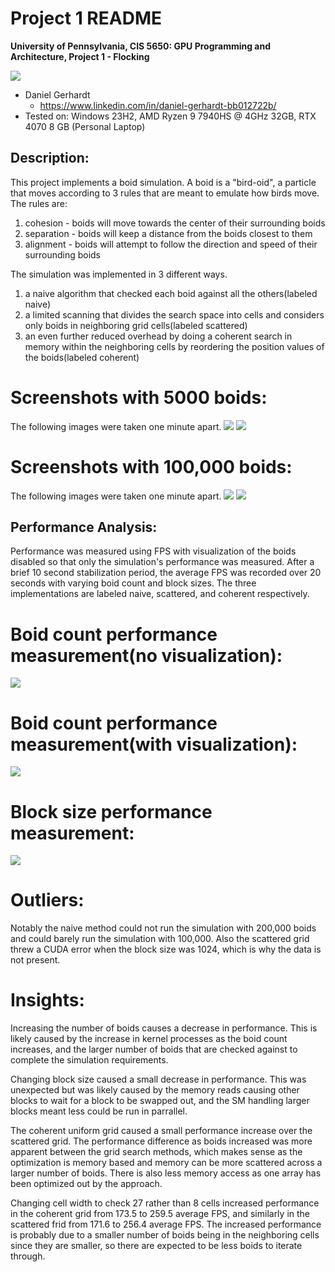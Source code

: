# Project 1 README

**University of Pennsylvania, CIS 5650: GPU Programming and Architecture,
Project 1 - Flocking**

![](images/boids.gif)

* Daniel Gerhardt
  * https://www.linkedin.com/in/daniel-gerhardt-bb012722b/
* Tested on: Windows 23H2, AMD Ryzen 9 7940HS @ 4GHz 32GB, RTX 4070 8 GB (Personal Laptop)

## Description:
This project implements a boid simulation. A boid is a "bird-oid", a particle that moves according to 3 rules that are meant to emulate how birds move. The rules are:
1. cohesion - boids will move towards the center of their surrounding boids
2. separation - boids will keep a distance from the boids closest to them
3. alignment - boids will attempt to follow the direction and speed of their surrounding boids

The simulation was implemented in 3 different ways. 
1. a naive algorithm that checked each boid against all the others(labeled naive)
2. a limited scanning that divides the search space into cells and considers only boids in neighboring grid cells(labeled scattered)
3. an even further reduced overhead by doing a coherent search in memory within the neighboring cells by reordering the position values of the boids(labeled coherent)

# Screenshots with 5000 boids:
The following images were taken one minute apart.
![](images/lowboidsearly.png)
![](images/lowboidslate.png)

# Screenshots with 100,000 boids:
The following images were taken one minute apart.
![](images/highboidsearly.png)
![](images/highboidslate.png)

## Performance Analysis:
Performance was measured using FPS with visualization of the boids disabled so that only the simulation's performance was measured. After a brief 10 second stabilization period, the average FPS was recorded over 20 seconds with varying boid count and block sizes. The three implementations are labeled naive, scattered, and coherent respectively.

# Boid count performance measurement(no visualization):
![](images/boidcountgraph.png)

# Boid count performance measurement(with visualization):
![](images/boidcountgraphwithvis.png)

# Block size performance measurement:
![](images/blocksizegraph.png)

# Outliers:
Notably the naive method could not run the simulation with 200,000 boids and could barely run the simulation with 100,000. Also the scattered grid threw a CUDA error when the block size was 1024, which is why the data is not present.

# Insights:
Increasing the number of boids causes a decrease in performance. This is likely caused by the increase in kernel processes as the boid count increases, and the larger number of boids that are checked against to complete the simulation requirements. 

Changing block size caused a small decrease in performance. This was unexpected but was likely caused by the memory reads causing other blocks to wait for a block to be swapped out, and the SM handling larger blocks meant less could be run in parrallel.

The coherent uniform grid caused a small performance increase over the scattered grid. The performance difference as boids increased was more apparent between the grid search methods, which makes sense as the optimization is memory based and memory can be more scattered across a larger number of boids. There is also less memory access as one array has been optimized out by the approach.

Changing cell width to check 27 rather than 8 cells increased performance in the coherent grid from 173.5 to 259.5 average FPS, and similarly in the scattered frid from 171.6 to 256.4 average FPS. The increased performance is probably due to a smaller number of boids being in the neighboring cells since they are smaller, so there are expected to be less boids to iterate through.
